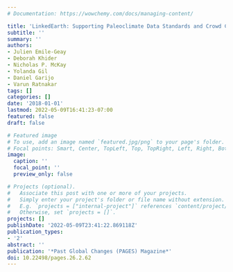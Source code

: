 ```yaml
---
# Documentation: https://wowchemy.com/docs/managing-content/

title: 'LinkedEarth: Supporting Paleoclimate Data Standards and Crowd Curation'
subtitle: ''
summary: ''
authors:
- Julien Emile-Geay
- Deborah Khider
- Nicholas P. McKay
- Yolanda Gil
- Daniel Garijo
- Varun Ratnakar
tags: []
categories: []
date: '2018-01-01'
lastmod: 2022-05-09T16:41:23-07:00
featured: false
draft: false

# Featured image
# To use, add an image named `featured.jpg/png` to your page's folder.
# Focal points: Smart, Center, TopLeft, Top, TopRight, Left, Right, BottomLeft, Bottom, BottomRight.
image:
  caption: ''
  focal_point: ''
  preview_only: false

# Projects (optional).
#   Associate this post with one or more of your projects.
#   Simply enter your project's folder or file name without extension.
#   E.g. `projects = ["internal-project"]` references `content/project/deep-learning/index.md`.
#   Otherwise, set `projects = []`.
projects: []
publishDate: '2022-05-09T23:41:22.869118Z'
publication_types:
- '2'
abstract: ''
publication: '*Past Global Changes (PAGES) Magazine*'
doi: 10.22498/pages.26.2.62
---
```

